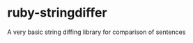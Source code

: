 ruby-stringdiffer
=================

A very basic string diffing library for comparison of sentences